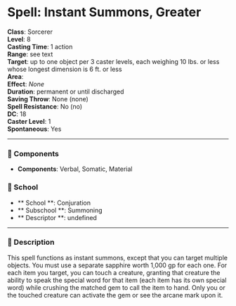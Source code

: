 
# Spell: Instant Summons, Greater
**Class**: Sorcerer  
**Level**: 8  
**Casting Time**: 1 action  
**Range**: see text  
**Target**: up to one object per 3 caster levels, each weighing 10 lbs. or less whose longest dimension is 6 ft. or less  
**Area**:   
**Effect**: _None_  
**Duration**: permanent or until discharged  
**Saving Throw**: None (none)  
**Spell Resistance**: No (no)  
**DC**: 18  
**Caster Level**: 1  
**Spontaneous**: Yes

---

### 🔮 Components
- **Components**: Verbal, Somatic, Material

### 🏫 School
- ** School **: Conjuration
- ** Subschool **: Summoning
- ** Descriptor **: undefined
---

### 📜 Description
This spell functions as instant summons, except that you can target multiple objects. You must use a separate sapphire worth 1,000 gp for each one. For each item you target, you can touch a creature, granting that creature the ability to speak the special word for that item (each item has its own special word) while crushing the matched gem to call the item to hand. Only you or the touched creature can activate the gem or see the arcane mark upon it.
